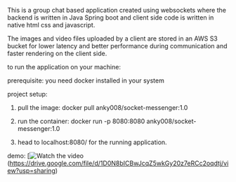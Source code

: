 This is a group chat based application created using websockets
where the backend is written in Java Spring boot and client side code is written in native html css and javascript.

The images and video files uploaded by a client are stored in an AWS S3 bucket for lower latency and better performance
during communication and faster rendering on the client side.

to run the application on your machine:

prerequisite: you need docker installed in your system

project setup:
1. pull the image: docker pull anky008/socket-messenger:1.0

2. run the container: docker run -p 8080:8080 anky008/socket-messenger:1.0

3. head to localhost:8080/ for the running application.


demo:
[![Watch the video](https://drive.google.com/uc?export=view&id=1TU_OAhjEcfaGiHEOozOK4nkja-B3eJ_z)(https://drive.google.com/file/d/1D0N8bICBwJcqZ5wkGy20z7eRCc2oqdtj/view?usp=sharing)

